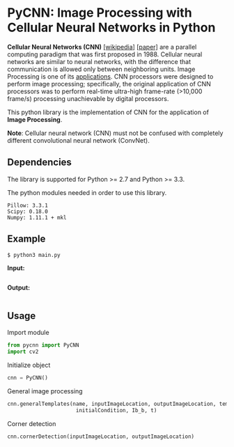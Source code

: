 # PyCNN: Image Processing with Cellular Neural Networks in Python

**Cellular Neural Networks (CNN)** [[wikipedia]](https://en.wikipedia.org/wiki/Cellular_neural_network) [[paper]](http://ieeexplore.ieee.org/stamp/stamp.jsp?arnumber=7600) are a parallel computing paradigm that was first proposed in 1988. Cellular neural networks are similar to neural networks, with the difference that communication is allowed only between neighboring units. Image Processing is one of its [applications](https://en.wikipedia.org/wiki/Cellular_neural_network#Applications). CNN processors were designed to perform image processing; specifically, the original application of CNN processors was to perform real-time ultra-high frame-rate (>10,000 frame/s) processing unachievable by digital processors.

This python library is the implementation of CNN for the application of **Image Processing**.

**Note**: Cellular neural network (CNN) must not be confused with completely different convolutional neural network (ConvNet).

## Dependencies

The library is supported for Python >= 2.7 and Python >= 3.3.

The python modules needed in order to use this library.
```
Pillow: 3.3.1
Scipy: 0.18.0
Numpy: 1.11.1 + mkl
```

## Example

```sh
$ python3 main.py
```

**Input:**

![]()

**Output:**

![]()

## Usage

Import module

```python
from pycnn import PyCNN
import cv2
```

Initialize object

```python
cnn = PyCNN()
```

General image processing

```python
cnn.generalTemplates(name, inputImageLocation, outputImageLocation, tempA_A, tempB_B, 
                      initialCondition, Ib_b, t)
```

Corner detection

```python
cnn.cornerDetection(inputImageLocation, outputImageLocation)
```
